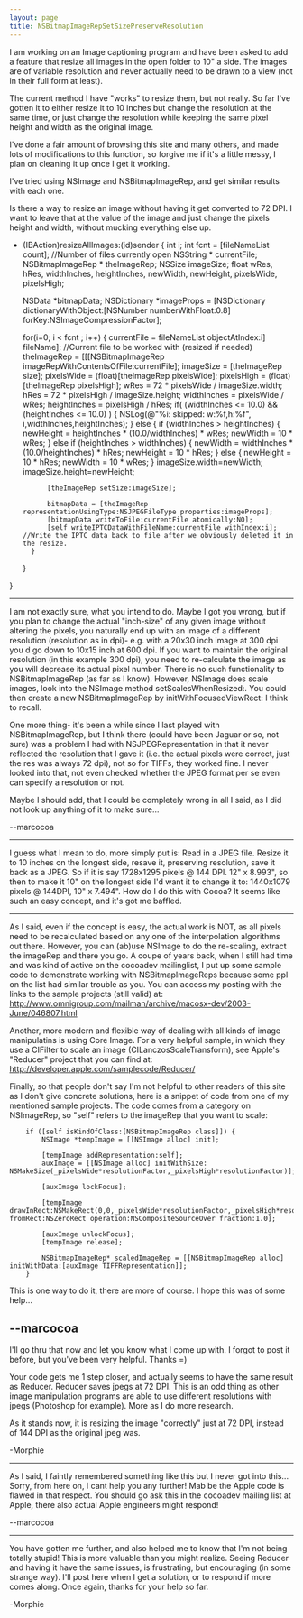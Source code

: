 ```yaml
---
layout: page
title: NSBitmapImageRepSetSizePreserveResolution
---
```


I am working on an Image captioning program and have been asked to add a feature that resize all images in the open folder to 10" a side. The images are of variable resolution and never actually need to be drawn to a view (not in their full form at least). 

The current method I have "works" to resize them, but not really. So far I've gotten it to either resize it to 10 inches but change the resolution at the same time, or just change the resolution while keeping the same pixel height and width as the original image.

I've done a fair amount of browsing this site and many others, and made lots of modifications to this function, so forgive me if it's a little messy, I plan on cleaning it up once I get it working.

I've tried using NSImage and NSBitmapImageRep, and get similar results with each one.

Is there a way to resize an image without having it get converted to 72 DPI. I want to leave that at the value of the image and just change the pixels height and width, without mucking everything else up.
    
- (IBAction)resizeAllImages:(id)sender
{
	int i;
	int fcnt = [fileNameList count]; //Number of files currently open
	NSString * currentFile;
	NSBitmapImageRep * theImageRep;
	NSSize imageSize;
	float wRes, hRes, widthInches, heightInches, newWidth, newHeight, pixelsWide, pixelsHigh;

	NSData *bitmapData;
	NSDictionary *imageProps = [NSDictionary dictionaryWithObject:[NSNumber numberWithFloat:0.8] forKey:NSImageCompressionFactor];
	
    for(i=0; i < fcnt ; i++) 
    {
		currentFile = fileNameList objectAtIndex:i] fileName]; //Current file to be worked with (resized if needed)		theImageRep = [[[NSBitmapImageRep imageRepWithContentsOfFile:currentFile];
		imageSize = [theImageRep size];
		pixelsWide = (float)[theImageRep pixelsWide];
		pixelsHigh = (float)[theImageRep pixelsHigh];
		wRes = 72 * pixelsWide / imageSize.width;
		hRes = 72 * pixelsHigh / imageSize.height;
		widthInches = pixelsWide / wRes;
		heightInches = pixelsHigh / hRes;
		if( (widthInches <= 10.0) && (heightInches <= 10.0) )
		{
			NSLog(@"%i: skipped: w:%f,h:%f", i,widthInches,heightInches);
		}
		else 
		{
			if (widthInches > heightInches)
			{
				newHeight = heightInches * (10.0/widthInches) * wRes;
				newWidth = 10 * wRes;
			}
			else if (heightInches > widthInches)
			{
				newWidth = widthInches * (10.0/heightInches) * hRes;
				newHeight = 10 * hRes;
			}
			else
			{
				newHeight = 10 * hRes;
				newWidth = 10 * wRes;
			}
			imageSize.width=newWidth;
			imageSize.height=newHeight;
			
			[theImageRep setSize:imageSize];
			
			bitmapData = [theImageRep representationUsingType:NSJPEGFileType properties:imageProps];
			[bitmapData writeToFile:currentFile atomically:NO];
			[self writeIPTCDataWithFileName:currentFile withIndex:i]; //Write the IPTC data back to file after we obviously deleted it in the resize.
		}
    }
		
}


----

I am not exactly sure, what you intend to do. Maybe I got you wrong, but if you plan to change the actual "inch-size" of any given image without altering the pixels, you naturally end up with an image of a different resolution (resolution as in dpi)- e.g. with a 20x30 inch image at 300 dpi you d go down to 10x15 inch at 600 dpi. If you want to maintain the original resolution (in this example 300 dpi), you need to re-calculate the image as you will decrease its actual pixel number. There is no such functionality to NSBitmapImageRep (as far as I know). However, NSImage does scale images, look into the NSImage method setScalesWhenResized:. You could then create a new NSBitmapImageRep by initWithFocusedViewRect: I think to recall.

One more thing- it's been a while since I last played with NSBitmapImageRep, but I think there (could have been Jaguar or so, not sure) was a problem I had with NSJPEGRepresentation in that it never reflected the resolution that I gave it (i.e. the actual pixels were correct, just the res was always 72 dpi), not so for TIFFs, they worked fine. I never looked into that, not even checked whether the JPEG format per se even can specify a resolution or not.

Maybe I should add, that I could be completely wrong in all I said, as I did not look up anything of it to make sure...


--marcocoa


----
I guess what I mean to do, more simply put is: Read in a JPEG file. Resize it to 10 inches on the longest side, resave it, preserving resolution, save it back as a JPEG. So if it is say 1728x1295 pixels @ 144 DPI. 12" x 8.993", so then to make it 10" on the longest side I'd want it to change it to: 1440x1079 pixels @ 144DPI, 10" x 7.494". How do I do this with Cocoa? It seems like such an easy concept, and it's got me baffled.

----
As I said, even if the concept is easy, the actual work is NOT, as all pixels need to be recalculated based on any one of the interpolation algorithms out there. However, you can (ab)use NSImage to do the re-scaling, extract the imageRep and there you go. A coupe of years back, when I still had time and was kind of active on the cocoadev
mailinglist, I put up some sample code to demonstrate working with NSBitmapImageReps because some ppl on the list had similar trouble as you. You can access my posting with the links to the sample projects (still valid) at: http://www.omnigroup.com/mailman/archive/macosx-dev/2003-June/046807.html

Another, more modern and flexible way of dealing with all kinds of image manipulatins is using Core Image. For a very helpful sample, in which they use a CIFilter to scale an image (CILanczosScaleTransform), see Apple's "Reducer" project that you can find at: http://developer.apple.com/samplecode/Reducer/ 

Finally, so that people don't say I'm not helpful to other readers of this site as I don't give concrete solutions, here is a snippet of code from one of my mentioned sample projects. The code comes from a category on NSImageRep, so "self" refers to the imageRep that you want to scale:

    
        if ([self isKindOfClass:[NSBitmapImageRep class]]) {
            NSImage *tempImage = [[NSImage alloc] init];

            [tempImage addRepresentation:self];
            auxImage = [[NSImage alloc] initWithSize: NSMakeSize(_pixelsWide*resolutionFactor,_pixelsHigh*resolutionFactor)];

            [auxImage lockFocus]; 

            [tempImage drawInRect:NSMakeRect(0,0,_pixelsWide*resolutionFactor,_pixelsHigh*resolutionFactor) fromRect:NSZeroRect operation:NSCompositeSourceOver fraction:1.0];

            [auxImage unlockFocus];
            [tempImage release];
            
            NSBitmapImageRep* scaledImageRep = [[NSBitmapImageRep alloc] initWithData:[auxImage TIFFRepresentation]];
        }


This is one way to do it, there are more of course. I hope this was of some help...

--marcocoa
----
I'll go thru that now and let you know what I come up with. I forgot to post it before, but you've been very helpful. Thanks =)

Your code gets me 1 step closer, and actually seems to have the same result as Reducer. Reducer saves jpegs at 72 DPI. This is an odd thing as other image manipulation programs are able to use different resolutions with jpegs (Photoshop for example). More as I do more research. 

As it stands now, it is resizing the image "correctly" just at 72 DPI, instead of 144 DPI as the original jpeg was.

-Morphie

----

As I said, I faintly remembered something like this but I never got into this... Sorry, from here on, I cant help you any further! Mab be the Apple code is flawed in that respect. You should go ask this in the cocoadev mailing list at Apple, there also actual Apple engineers might respond!

--marcocoa

----
You have gotten me further, and also helped me to know that I'm not being totally stupid! This is more valuable than you might realize. Seeing Reducer and having it have the same issues, is frustrating, but encouraging (in some strange way). I'll post here when I get a solution, or to respond if more comes along. Once again, thanks for your help so far.

-Morphie


